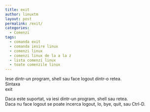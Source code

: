 ```yaml
---
title: exit
author: linuxtm
layout: post
permalink: /exit/
categories:
  - Comenzi
tags:
  - comanda exit
  - comanda iesire linux
  - comenzi linux
  - comenzi linux de la a la z
  - lista comenzi linux
  - toate comenzile linux
---
```

Iese dintr-un program, shell sau face logout dintr-o retea.  
Sintaxa  
exit

Daca este suportat, va iesi dintr-un program, shell sau retea.  
Daca nu face logout se poate incerca logout, lo, bye, quit, sau Ctrl-D.
